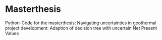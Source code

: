 # Masterthesis
Python-Code for the masterthesis: Navigating uncertainties in geothermal project development: Adaption of decision tree with uncertain Net Present Values 
